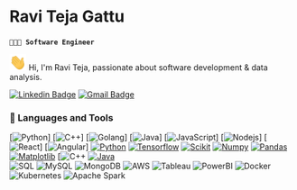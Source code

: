 # Ravi Teja Gattu
**`🧑🏻‍💻 Software Engineer`**

<img src="https://raw.githubusercontent.com/ABSphreak/ABSphreak/master/gifs/Hi.gif" width="30px"> Hi, I'm Ravi Teja, passionate about software development & data analysis.

[![Linkedin Badge](https://img.shields.io/badge/-LinkedIn-blue?style=flat-square&logo=Linkedin&logoColor=white&link=https://www.linkedin.com/in/iravitejag/)](https://www.linkedin.com/in/iravitejag/)
[![Gmail Badge](https://img.shields.io/badge/-Gmail-c14438?style=flat-square&logo=Gmail&logoColor=white&link=mailto:raviteja.gattu@sjsu.edu)](mailto:raviteja.gattu@sjsu.edu)

### 🧰 Languages and Tools

[![Python](https://img.shields.io/badge/-Python-black?style=flat-square&logo=Python)]
[![C++](https://img.shields.io/badge/-C++-00599C?style=flat-square&logo=c)]
[![Golang](https://img.shields.io/badge/Golang-06062C?style=flat-square&logo=go)]
[![Java](https://img.shields.io/badge/-java-E34A86?style=flat-square&logo=java)]
[![JavaScript](https://img.shields.io/badge/-JavaScript-black?style=flat-square&logo=javascript)]
[![Nodejs](https://img.shields.io/badge/-Nodejs-black?style=flat-square&logo=Node.js)]
[![React](https://img.shields.io/badge/-React-black?style=flat-square&logo=react)]
[![Angular](https://img.shields.io/badge/Angular-06062C?style=flat-square&logo=angular)]
[![Python](https://img.shields.io/badge/Python-FFD43B?style=for-the-badge&logo=python&logoColor=darkgreen)](https://www.python.org) 
[![Tensorflow](https://img.shields.io/badge/TensorFlow-FF6F00?style=for-the-badge&logo=TensorFlow&logoColor=white)](https://www.tensorflow.org) 
[![Scikit](https://img.shields.io/badge/scikit_learn-F7931E?style=for-the-badge&logo=scikit-learn&logoColor=white)](https://scikit-learn.org/stable/) 
[![Numpy](https://img.shields.io/badge/Numpy-777BB4?style=for-the-badge&logo=numpy&logoColor=white)](https://numpy.org) 
[![Pandas](https://img.shields.io/badge/Pandas-2C2D72?style=for-the-badge&logo=pandas&logoColor=white)](https://pandas.pydata.org)
[![Matplotlib](https://img.shields.io/badge/Matplotlib-%23ffffff.svg?style=for-the-badge&logo=Matplotlib&logoColor=black)](https://matplotlib.org/) 
[![C++](https://img.shields.io/badge/C++-%2300599C.svg?style=for-the-badge&logo=cplusplus&logoColor=white)
[![Java](https://img.shields.io/badge/java-%23ED8B00.svg?style=for-the-badge&logo=openjdk&logoColor=white)](https://www.java.com/en/)	
![SQL](https://img.shields.io/badge/SQL-%23404d59.svg?style=for-the-badge)
![MySQL](https://img.shields.io/badge/MySQL-%234479A1.svg?style=for-the-badge&logo=mysql&logoColor=white)
![MongoDB](https://img.shields.io/badge/MongoDB-%234ea94b.svg?style=for-the-badge&logo=mongodb&logoColor=white)
![AWS](https://img.shields.io/badge/AWS-%23FF9900.svg?style=for-the-badge&logo=amazonaws&logoColor=white)
![Tableau](https://img.shields.io/badge/Tableau-%23E97627.svg?style=for-the-badge&logo=tableau&logoColor=white)
![PowerBI](https://img.shields.io/badge/PowerBI-%23F2C811.svg?style=for-the-badge&logo=powerbi&logoColor=black)
![Docker](https://img.shields.io/badge/Docker-%232496ED.svg?style=for-the-badge&logo=docker&logoColor=white)
![Kubernetes](https://img.shields.io/badge/Kubernetes-%23326CE5.svg?style=for-the-badge&logo=kubernetes&logoColor=white)
![Apache Spark](https://img.shields.io/badge/Apache%20Spark-%23E25A1C.svg?style=for-the-badge&logo=apachespark&logoColor=white)
<br />
